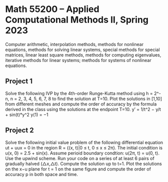# Math 55200 – Applied Computational Methods II, Spring 2023

Computer arithmetic, interpolation methods, methods for nonlinear equations, methods for solving linear systems, special methods for special matrices, linear least square methods, methods for computing eigenvalues, iterative methods for linear systems; methods for systems of nonlinear equations.

## Project 1

Solve the following IVP by the 4th-order Runge-Kutta method using h = 2^-n, n =
2, 3, 4, 5, 6, 7, 8 to find the solution at T=10. Plot the solutions in [1,10] from different meshes
and compute the order of accuracy by the formula derived in the class using the solutions at
the endpoint T=10.
y′ = 1/t^2 − y/t + sin(t)*y^2
y(1) = −1

## Project 2

Solve the following initial value problem of the following differential equation
ut + uux = 0
in the region R = {(x, t)|0 ≤ t, 0 ≤ x ≤ 2π}. The initial condition is u(x, 0) = 2.5 + sin(x).
Assume perioid boundary condtion: u(2π, t) = u(0, t). Use the upwind scheme. Run your
code on a series of at least 6 pairs of gradually halved (△x,△t). Compute the solution up to
t=1. Plot the solutions on the x−u plane for t = 1 on the same figure and compute the order
of accuracy p in both space and time.



